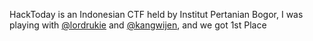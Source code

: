 HackToday is an Indonesian CTF held by Institut Pertanian Bogor, I was playing with [@lordrukie](https://www.github.com/lordrukie) and [@kangwijen](https://www.github.com/kangwijen), and we got 1st Place
